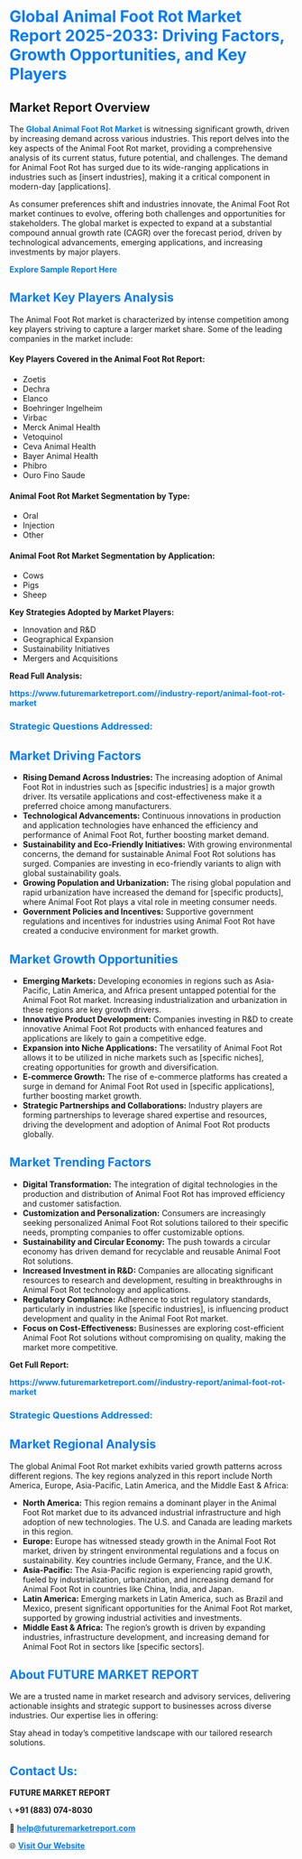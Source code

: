 <h1 style="color: #007BFF;">Global Animal Foot Rot Market Report 2025-2033: Driving Factors, Growth Opportunities, and Key Players</h1>

<section id="overview">
<h2>Market Report Overview</h2>
<p>The <a href="https://www.futuremarketreport.com//industry-report/animal-foot-rot-market" style="color: #007BFF; text-decoration: none;"><strong>Global Animal Foot Rot Market</strong></a> is witnessing significant growth, driven by increasing demand across various industries. This report delves into the key aspects of the Animal Foot Rot market, providing a comprehensive analysis of its current status, future potential, and challenges. The demand for Animal Foot Rot has surged due to its wide-ranging applications in industries such as [insert industries], making it a critical component in modern-day [applications].</p>
<p>As consumer preferences shift and industries innovate, the Animal Foot Rot market continues to evolve, offering both challenges and opportunities for stakeholders. The global market is expected to expand at a substantial compound annual growth rate (CAGR) over the forecast period, driven by technological advancements, emerging applications, and increasing investments by major players.</p>
</section>

<section id="overview">
<p><a href="https://www.futuremarketreport.com//request-sample/reportId=79682" style="color: #007BFF; text-decoration: none;"><strong>Explore Sample Report Here</strong></a></p>
</section>

<section id="key-players">
<h2 style="color: #007BFF;">Market Key Players Analysis</h2>
<p>The Animal Foot Rot market is characterized by intense competition among key players striving to capture a larger market share. Some of the leading companies in the market include:</p>
<h4>Key Players Covered in the Animal Foot Rot Report:</h4>
<ul><li>Zoetis</li><li>Dechra</li><li>Elanco</li><li>Boehringer Ingelheim</li><li>Virbac</li><li>Merck Animal Health</li><li>Vetoquinol</li><li>Ceva Animal Health</li><li>Bayer Animal Health</li><li>Phibro</li><li>Ouro Fino Saude</li></ul>
<h4>Animal Foot Rot Market Segmentation by Type:</h4>
<ul><li>Oral</li><li>Injection</li><li>Other</li></ul>

<h4>Animal Foot Rot Market Segmentation by Application:</h4>
<ul><li>Cows</li><li>Pigs</li><li>Sheep</li></ul>
<p><strong>Key Strategies Adopted by Market Players:</strong></p>
<ul>
<li>Innovation and R&D</li>
<li>Geographical Expansion</li>
<li>Sustainability Initiatives</li>
<li>Mergers and Acquisitions</li>
</ul>
</section>

<section>
<p><strong>Read Full Analysis: </strong></p><a href="https://www.futuremarketreport.com//industry-report/animal-foot-rot-market" style="color: #007BFF; text-decoration: none;"><strong>https://www.futuremarketreport.com//industry-report/animal-foot-rot-market</strong></a>
<h3 style="color: #007BFF;">Strategic Questions Addressed:</h3>
</section>

<section id="driving-factors">
<h2 style="color: #007BFF;">Market Driving Factors</h2>
<ul>
<li><strong>Rising Demand Across Industries:</strong> The increasing adoption of Animal Foot Rot in industries such as [specific industries] is a major growth driver. Its versatile applications and cost-effectiveness make it a preferred choice among manufacturers.</li>
<li><strong>Technological Advancements:</strong> Continuous innovations in production and application technologies have enhanced the efficiency and performance of Animal Foot Rot, further boosting market demand.</li>
<li><strong>Sustainability and Eco-Friendly Initiatives:</strong> With growing environmental concerns, the demand for sustainable Animal Foot Rot solutions has surged. Companies are investing in eco-friendly variants to align with global sustainability goals.</li>
<li><strong>Growing Population and Urbanization:</strong> The rising global population and rapid urbanization have increased the demand for [specific products], where Animal Foot Rot plays a vital role in meeting consumer needs.</li>
<li><strong>Government Policies and Incentives:</strong> Supportive government regulations and incentives for industries using Animal Foot Rot have created a conducive environment for market growth.</li>
</ul>
</section>

<section id="growth-opportunities">
<h2 style="color: #007BFF;">Market Growth Opportunities</h2>
<ul>
<li><strong>Emerging Markets:</strong> Developing economies in regions such as Asia-Pacific, Latin America, and Africa present untapped potential for the Animal Foot Rot market. Increasing industrialization and urbanization in these regions are key growth drivers.</li>
<li><strong>Innovative Product Development:</strong> Companies investing in R&D to create innovative Animal Foot Rot products with enhanced features and applications are likely to gain a competitive edge.</li>
<li><strong>Expansion into Niche Applications:</strong> The versatility of Animal Foot Rot allows it to be utilized in niche markets such as [specific niches], creating opportunities for growth and diversification.</li>
<li><strong>E-commerce Growth:</strong> The rise of e-commerce platforms has created a surge in demand for Animal Foot Rot used in [specific applications], further boosting market growth.</li>
<li><strong>Strategic Partnerships and Collaborations:</strong> Industry players are forming partnerships to leverage shared expertise and resources, driving the development and adoption of Animal Foot Rot products globally.</li>
</ul>
</section>

<section id="trending-factors">
<h2 style="color: #007BFF;">Market Trending Factors</h2>
<ul>
<li><strong>Digital Transformation:</strong> The integration of digital technologies in the production and distribution of Animal Foot Rot has improved efficiency and customer satisfaction.</li>
<li><strong>Customization and Personalization:</strong> Consumers are increasingly seeking personalized Animal Foot Rot solutions tailored to their specific needs, prompting companies to offer customizable options.</li>
<li><strong>Sustainability and Circular Economy:</strong> The push towards a circular economy has driven demand for recyclable and reusable Animal Foot Rot solutions.</li>
<li><strong>Increased Investment in R&D:</strong> Companies are allocating significant resources to research and development, resulting in breakthroughs in Animal Foot Rot technology and applications.</li>
<li><strong>Regulatory Compliance:</strong> Adherence to strict regulatory standards, particularly in industries like [specific industries], is influencing product development and quality in the Animal Foot Rot market.</li>
<li><strong>Focus on Cost-Effectiveness:</strong> Businesses are exploring cost-efficient Animal Foot Rot solutions without compromising on quality, making the market more competitive.</li>
</ul>
</section>

<section>
<p><strong>Get Full Report: </strong></p><a href="https://www.futuremarketreport.com//industry-report/animal-foot-rot-market" style="color: #007BFF; text-decoration: none;"><strong>https://www.futuremarketreport.com//industry-report/animal-foot-rot-market</strong></a>
<h3 style="color: #007BFF;">Strategic Questions Addressed:</h3>
</section>


<section id="regional-analysis">
<h2 style="color: #007BFF;">Market Regional Analysis</h2>
<p>The global Animal Foot Rot market exhibits varied growth patterns across different regions. The key regions analyzed in this report include North America, Europe, Asia-Pacific, Latin America, and the Middle East & Africa:</p>
<ul>
<li><strong>North America:</strong> This region remains a dominant player in the Animal Foot Rot market due to its advanced industrial infrastructure and high adoption of new technologies. The U.S. and Canada are leading markets in this region.</li>
<li><strong>Europe:</strong> Europe has witnessed steady growth in the Animal Foot Rot market, driven by stringent environmental regulations and a focus on sustainability. Key countries include Germany, France, and the U.K.</li>
<li><strong>Asia-Pacific:</strong> The Asia-Pacific region is experiencing rapid growth, fueled by industrialization, urbanization, and increasing demand for Animal Foot Rot in countries like China, India, and Japan.</li>
<li><strong>Latin America:</strong> Emerging markets in Latin America, such as Brazil and Mexico, present significant opportunities for the Animal Foot Rot market, supported by growing industrial activities and investments.</li>
<li><strong>Middle East & Africa:</strong> The region’s growth is driven by expanding industries, infrastructure development, and increasing demand for Animal Foot Rot in sectors like [specific sectors].</li>
</ul>
</section>

<footer>
<h2 style="color: #007BFF;">About FUTURE MARKET REPORT</h2>
<p>We are a trusted name in market research and advisory services, delivering actionable insights and strategic support to businesses across diverse industries. Our expertise lies in offering:</p>

<p>Stay ahead in today’s competitive landscape with our tailored research solutions.</p>

<h2 style="color: #007BFF;">Contact Us:</h2>
<p><strong>FUTURE MARKET REPORT</strong></p>
<p>📞 <strong>+91 (883) 074-8030</strong></p>
<p>📧 <strong><a href="mailto:help@futuremarketreport.com" style="color: #007BFF;">help@futuremarketreport.com</a></strong></p>
<p>🌐 <strong><a href="https://www.futuremarketreport.com/" style="color: #007BFF;">Visit Our Website</a></strong></p>
</footer>